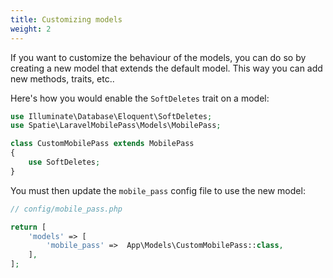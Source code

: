 ```yaml
---
title: Customizing models
weight: 2
---
```


If you want to customize the behaviour of the models, you can do so by creating a new model that extends the default
model. This way you can add new methods, traits, etc..

Here's how you would enable the `SoftDeletes` trait on a model:

```php
use Illuminate\Database\Eloquent\SoftDeletes;
use Spatie\LaravelMobilePass\Models\MobilePass;

class CustomMobilePass extends MobilePass
{
    use SoftDeletes;
}
```

You must then update the `mobile_pass` config file to use the new model:

```php
// config/mobile_pass.php

return [
    'models' => [
        'mobile_pass' =>  App\Models\CustomMobilePass::class,
    ],
];
```
